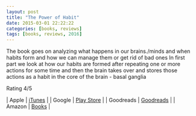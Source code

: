 ```yaml
---
layout: post
title: "The Power of Habit"
date: 2015-03-01 22:22:22
categories: [books, reviews]
tags: [books, reviews, 2016]
---
```


The book goes on analyzing what happens in our brains./minds and when habits form and how we can manage them or get rid of bad ones
In first part we look at how our habits are formed after repeating one or more actions for some time and then the brain takes over and stores those actions as a habit in the core of the brain -  basal ganglia

Rating 4/5

| Apple      | [iTunes] |
| Google     | [Play Store] |
| Goodreads  | [Goodreads] |
| Amazon     | [Books] |

[iTunes]: https://itunes.apple.com/us/book/
[Goodreads]: https://www.goodreads.com/book/show/
[Play Store]: https://play.google.com/store/books/details/
[Books]: http://www.amazon.com/
